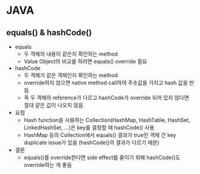 # JAVA

## equals() & hashCode()
- equals
  - 두 객체의 내용이 같은지 확인하는 method
  - Value Object의 비교를 하려면 equals() override 필요
- hashCode
  - 두 객체가 같은 객체인지 확인하는 method
  - override하지 않으면 native method call하여 주솟값을 가지고 hash 값을 만듬
  - 즉 두 객체의 reference가 다르고 hashCode가 override 되어 있지 않다면 절대 같은 값이 나오지 않음
- 요점
  - Hash function을 사용하는 Collection(HashMap, HashTable, HashSet, LinkedHashSet, ...)은 key를 결정할 때 hashCode() 사용
  - HashMap 등의 Collection에서 equals() 결과가 true인 객체 간 key duplicate issue가 있음 (hashCode()의 결과가 다르기 때문)
- 결론
  - equals()를 override한다면 side effect를 줄이기 위해 hashCode()도 override하는 게 좋음